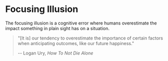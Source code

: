 # Focusing Illusion

The focusing illusion is a cognitive error where humans overestimate the impact
something in plain sight has on a situation.

> "[It is] our tendency to overestimate the importance of certain factors when
> anticipating outcomes, like our future happiness."
>
> -- Logan Ury, _How To Not Die Alone_
